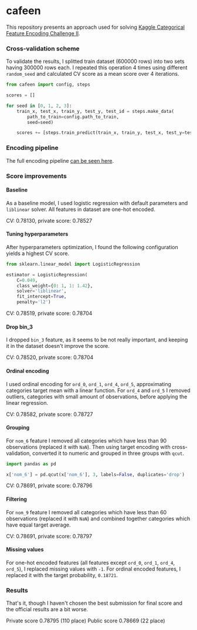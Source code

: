 # cafeen

This repository presents an approach used for solving [Kaggle Categorical Feature Encoding Challenge II](https://www.kaggle.com/c/cat-in-the-dat-ii).

### Cross-validation scheme

To validate the results, I splitted train dataset (600000 rows) into two sets 
having 300000 rows each. I repeated this operation 4 times using 
different `random_seed` and calculated CV score as a mean score over 4 iterations. 

```python
from cafeen import config, steps

scores = []

for seed in [0, 1, 2, 3]:
    train_x, test_x, train_y, test_y, test_id = steps.make_data(
        path_to_train=config.path_to_train,
        seed=seed)

    scores += [steps.train_predict(train_x, train_y, test_x, test_y=test_y)]
```
 
### Encoding pipeline

The full encoding pipeline [can be seen here](/cafeen/steps.py). 

### Score improvements

#### Baseline

As a baseline model, I used logistic regression with default parameters and `liblinear` solver. 
All features in dataset are one-hot encoded.

CV: 0.78130, private score: 0.78527

#### Tuning hyperparameters

After hyperparameters optimization, I found the following configuration yields a highest CV score.

```python
from sklearn.linear_model import LogisticRegression

estimator = LogisticRegression(
    C=0.049,
    class_weight={0: 1, 1: 1.42},
    solver='liblinear',
    fit_intercept=True,
    penalty='l2')
```    

CV: 0.78519, private score: 0.78704

#### Drop bin_3

I dropped `bin_3` feature, as it seems to be not really important, and keeping
it in the dataset doesn't improve the score.

CV: 0.78520, private score: 0.78704

#### Ordinal encoding

I used ordinal encoding for `ord_0`, `ord_1`, `ord_4`, `ord_5`, approximating 
categories target mean with a linear function. For `ord_4` and `ord_5` I removed outliers, 
categories with small amount of observations, before applying the linear regression. 

CV: 0.78582, private score: 0.78727

#### Grouping

For `nom_6` feature I removed all categories which have less than 90 observations (replaced it with `NaN`).
Then using target encoding with cross-validation, converted it to numeric and
grouped in three groups with `qcut`.

```python
import pandas as pd

x['nom_6'] = pd.qcut(x['nom_6'], 3, labels=False, duplicates='drop')
```

CV: 0.78691, private score: 0.78796

#### Filtering

For `nom_9` feature I removed all categories which have less than 60 observations (replaced it with `NaN`)
and combined together categories which have equal target average. 

CV: 0.78691, private score: 0.78797

#### Missing values

For one-hot encoded features (all features except `ord_0`, `ord_1`, `ord_4`, `ord_5`), 
I replaced missing values with `-1`. For ordinal encoded features, I replaced it with 
the target probability, `0.18721`.  

### Results

That's it, though I haven't chosen the best submission for final score and the official
results are a bit worse.

Private score 0.78795 (110 place)
Public score 0.78669 (22 place)
